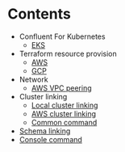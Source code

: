 # Contents

- Confluent For Kubernetes
    - [EKS](./kubernetes/eks/README.md)
- Terraform resource provision
    - [AWS](./terraform/aws/README.md)
    - [GCP](./terraform/gcp/README.md)
- Network
    - [AWS VPC peering](./doc/network/aws-vpc-peering.md)
- Cluster linking
    - [Local cluster linking](./doc/cluster-linking/local-public-cc.md)
    - [AWS cluster linking](./doc/cluster-linking/aws-private-cc.md)
    - [Common command](./doc/cluster-linking/common-cmd.md)
- [Schema linking](./doc/schema-linking.md)
- [Console command](./doc/console-test.md)
